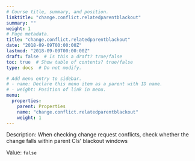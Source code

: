 ```yaml
---
# Course title, summary, and position.
linktitle: "change.conflict.relatedparentblackout"
summary: ""
weight: 1
# Page metadata.
title: "change.conflict.relatedparentblackout"
date: "2018-09-09T00:00:00Z"
lastmod: "2018-09-09T00:00:00Z"
draft: false  # Is this a draft? true/false
toc: true  # Show table of contents? true/false
type: docs  # Do not modify.

# Add menu entry to sidebar.
# - name: Declare this menu item as a parent with ID name.
# - weight: Position of link in menu.
menu:
  properties:
    parent: Properties
    name: "change.conflict.relatedparentblackout"
    weight: 1
---
```


Description: When checking change request conflicts, check whether the change falls within parent CIs' blackout windows


Value: `false`